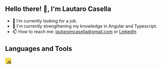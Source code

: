 ## Hello there! 👋, I'm Lautaro Casella

- 🔭 I’m currently looking for a job.
- 🌱 I'm currently strengthening my knowledge in Angular and Typescript.
- 📫 How to reach me: lautaromcasella@gmail.com or [LinkedIn](https://www.linkedin.com/in/lautaro-casella-b990a6216/)

## Languages and Tools

<img height="20" src="https://raw.githubusercontent.com/github/explore/80688e429a7d4ef2fca1e82350fe8e3517d3494d/topics/javascript/javascript.png">

<!--
**lmcasella/lmcasella** is a ✨ _special_ ✨ repository because its `README.md` (this file) appears on your GitHub profile.

Here are some ideas to get you started:

- 👯 I’m looking to collaborate on ...
- 🤔 I’m looking for help with ...
- 💬 Ask me about ...
- 😄 Pronouns: ...
- ⚡ Fun fact: ...
-->
